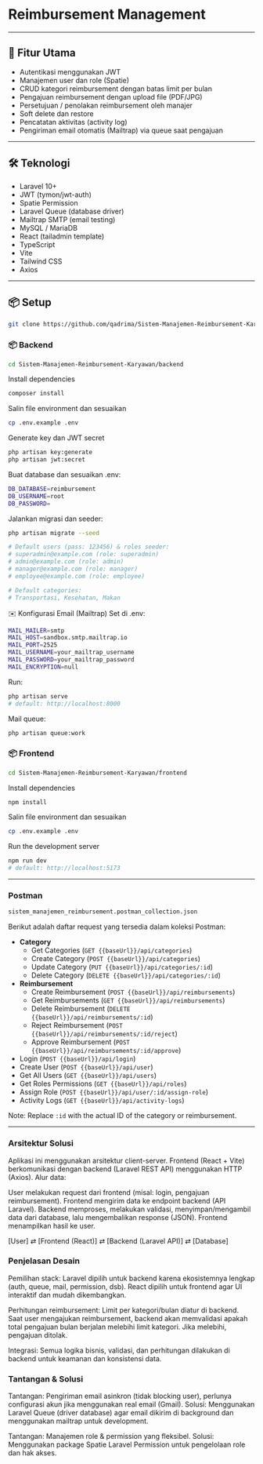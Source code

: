 # Reimbursement Management

---

## 🚀 Fitur Utama

- Autentikasi menggunakan JWT
- Manajemen user dan role (Spatie)
- CRUD kategori reimbursement dengan batas limit per bulan
- Pengajuan reimbursement dengan upload file (PDF/JPG)
- Persetujuan / penolakan reimbursement oleh manajer
- Soft delete dan restore
- Pencatatan aktivitas (activity log)
- Pengiriman email otomatis (Mailtrap) via queue saat pengajuan

---

## 🛠️ Teknologi

- Laravel 10+
- JWT (tymon/jwt-auth)
- Spatie Permission
- Laravel Queue (database driver)
- Mailtrap SMTP (email testing)
- MySQL / MariaDB
- React (tailadmin template)
- TypeScript
- Vite
- Tailwind CSS
- Axios

---

## 📦 Setup

```bash
git clone https://github.com/qadrima/Sistem-Manajemen-Reimbursement-Karyawan.git
```

### 📦 Backend

```bash
cd Sistem-Manajemen-Reimbursement-Karyawan/backend
```

Install dependencies
```bash
composer install
```

Salin file environment dan sesuaikan
```bash
cp .env.example .env
```

Generate key dan JWT secret
```bash
php artisan key:generate
php artisan jwt:secret
```

Buat database dan sesuaikan .env:
```bash
DB_DATABASE=reimbursement
DB_USERNAME=root
DB_PASSWORD=
```

Jalankan migrasi dan seeder:
```bash
php artisan migrate --seed
```

```bash
# Default users (pass: 123456) & roles seeder:
# superadmin@example.com (role: superadmin)
# admin@example.com (role: admin)
# manager@example.com (role: manager)
# employee@example.com (role: employee)

# Default categories:
# Transportasi, Kesehatan, Makan
```

✉️ Konfigurasi Email (Mailtrap) Set di .env:
```bash
MAIL_MAILER=smtp
MAIL_HOST=sandbox.smtp.mailtrap.io
MAIL_PORT=2525
MAIL_USERNAME=your_mailtrap_username
MAIL_PASSWORD=your_mailtrap_password
MAIL_ENCRYPTION=null
```

Run:
```bash
php artisan serve
# default: http://localhost:8000
```

Mail queue:
```bash
php artisan queue:work
```

### 📦 Frontend

```bash
cd Sistem-Manajemen-Reimbursement-Karyawan/frontend
```

Install dependencies
```bash
npm install
```

Salin file environment dan sesuaikan
```bash
cp .env.example .env
```

Run the development server
```bash
npm run dev
# default: http://localhost:5173
```

---

### Postman 
```bash
sistem_manajemen_reimbursement.postman_collection.json
```

Berikut adalah daftar request yang tersedia dalam koleksi Postman:

*   **Category**
    *   Get Categories (`GET {{baseUrl}}/api/categories`)
    *   Create Category (`POST {{baseUrl}}/api/categories`)
    *   Update Category (`PUT {{baseUrl}}/api/categories/:id`)
    *   Delete Category (`DELETE {{baseUrl}}/api/categories/:id`)
*   **Reimbursement**
    *   Create Reimbursement (`POST {{baseUrl}}/api/reimbursements`)
    *   Get Reimbursements (`GET {{baseUrl}}/api/reimbursements`)
    *   Delete Reimbursement (`DELETE {{baseUrl}}/api/reimbursements/:id`)
    *   Reject Reimbursement (`POST {{baseUrl}}/api/reimbursements/:id/reject`)
    *   Approve Reimbursement (`POST {{baseUrl}}/api/reimbursements/:id/approve`)
*   Login (`POST {{baseUrl}}/api/login`)
*   Create User (`POST {{baseUrl}}/api/user`)
*   Get All Users (`GET {{baseUrl}}/api/users`)
*   Get Roles Permissions (`GET {{baseUrl}}/api/roles`)
*   Assign Role (`POST {{baseUrl}}/api/user/:id/assign-role`)
*   Activity Logs (`GET {{baseUrl}}/api/activity-logs`)

Note: Replace `:id` with the actual ID of the category or reimbursement.

---

### Arsitektur Solusi
Aplikasi ini menggunakan arsitektur client-server. Frontend (React + Vite) berkomunikasi dengan backend (Laravel REST API) menggunakan HTTP (Axios). Alur data:

User melakukan request dari frontend (misal: login, pengajuan reimbursement).
Frontend mengirim data ke endpoint backend (API Laravel).
Backend memproses, melakukan validasi, menyimpan/mengambil data dari database, lalu mengembalikan response (JSON).
Frontend menampilkan hasil ke user.

[User] ⇄ [Frontend (React)] ⇄ [Backend (Laravel API)] ⇄ [Database]

### Penjelasan Desain
Pemilihan stack: Laravel dipilih untuk backend karena ekosistemnya lengkap (auth, queue, mail, permission, dsb). React dipilih untuk frontend agar UI interaktif dan mudah dikembangkan.

Perhitungan reimbursement: Limit per kategori/bulan diatur di backend. Saat user mengajukan reimbursement, backend akan memvalidasi apakah total pengajuan bulan berjalan melebihi limit kategori. Jika melebihi, pengajuan ditolak.

Integrasi: Semua logika bisnis, validasi, dan perhitungan dilakukan di backend untuk keamanan dan konsistensi data.

### Tantangan & Solusi
Tantangan: Pengiriman email asinkron (tidak blocking user), perlunya configurasi akun jika menggunakan real email (Gmail).
Solusi: Menggunakan Laravel Queue (driver database) agar email dikirim di background dan menggunakan mailtrap untuk development.

Tantangan: Manajemen role & permission yang fleksibel.
Solusi: Menggunakan package Spatie Laravel Permission untuk pengelolaan role dan hak akses.
